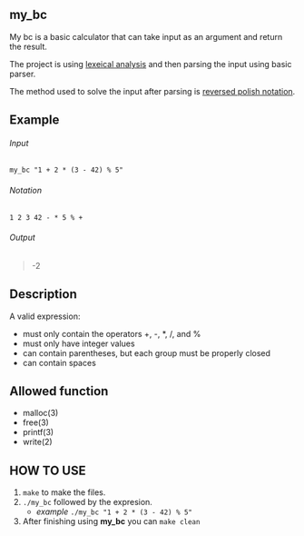 ## my_bc

My bc is a basic calculator that can take input as an argument and return the result.

The project is using [lexeical analysis](https://en.wikipedia.org/wiki/Lexical_analysis) and then parsing the input using basic parser.

The method used to solve the input after parsing is [reversed polish notation](https://en.wikipedia.org/wiki/Reverse_Polish_notation).

## Example
###### Input
` my_bc "1 + 2 * (3 - 42) % 5" `

###### Notation
` 1 2 3 42 - * 5 % + `

###### Output
> -2

## Description

A valid expression:
  - must only contain the operators +, -, *, /, and %
  - must only have integer values
  - can contain parentheses, but each group must be properly closed
  - can contain spaces

## Allowed function 
 - malloc(3)
 - free(3)
 - printf(3)
 - write(2)

## HOW TO USE

 1. `make` to make the files.
 2. `./my_bc` followed by the expresion. 
    - *example* `./my_bc "1 + 2 * (3 - 42) % 5"`
 4. After finishing using **my_bc** you can `make clean`
